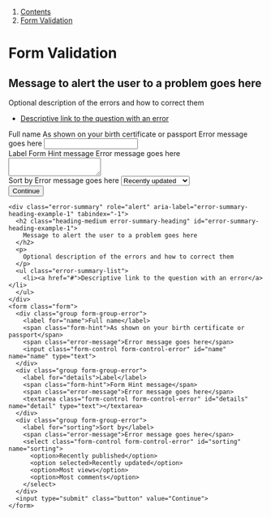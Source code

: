 1.  [Contents](/docs/core/design/overview)
2.  [Form Validation](#)

# Form Validation

<div class="error-summary" role="alert" aria-label="error-summary-heading-example-1" tabindex="-1">
  <h2 class="heading-medium error-summary-heading" id="error-summary-heading-example-1">
    Message to alert the user to a problem goes here
  </h2>
  <p>
    Optional description of the errors and how to correct them
  </p>
  <ul class="error-summary-list">
    <li><a href="#">Descriptive link to the question with an error</a></li>
  </ul>
</div>
<form class="form">
  <div class="group form-group-error">
    <label for="name">Full name</label>
    <span class="form-hint">As shown on your birth certificate or passport</span>
    <span class="error-message">Error message goes here</span>
    <input class="form-control form-control-error" id="name" name="name" type="text">
  </div>
  <div class="group form-group-error">
    <label for="details">Label</label>
    <span class="form-hint">Form Hint message</span>
    <span class="error-message">Error message goes here</span>
    <textarea class="form-control form-control-error" id="details" name="detail" type="text"></textarea>
  </div>
  <div class="group form-group-error">
    <label for="sorting">Sort by</label>
    <span class="error-message">Error message goes here</span>
    <select class="form-control form-control-error" id="sorting" name="sorting">
      <option>Recently published</option>
      <option selected>Recently updated</option>
      <option>Most views</option>
      <option>Most comments</option>
    </select>
  </div>
  <input type="submit" class="button" value="Continue">
</form>

    <div class="error-summary" role="alert" aria-label="error-summary-heading-example-1" tabindex="-1">
      <h2 class="heading-medium error-summary-heading" id="error-summary-heading-example-1">
        Message to alert the user to a problem goes here
      </h2>
      <p>
        Optional description of the errors and how to correct them
      </p>
      <ul class="error-summary-list">
        <li><a href="#">Descriptive link to the question with an error</a></li>
      </ul>
    </div>
    <form class="form">
      <div class="group form-group-error">
        <label for="name">Full name</label>
        <span class="form-hint">As shown on your birth certificate or passport</span>
        <span class="error-message">Error message goes here</span>
        <input class="form-control form-control-error" id="name" name="name" type="text">
      </div>
      <div class="group form-group-error">
        <label for="details">Label</label>
        <span class="form-hint">Form Hint message</span>
        <span class="error-message">Error message goes here</span>
        <textarea class="form-control form-control-error" id="details" name="detail" type="text"></textarea>
      </div>
      <div class="group form-group-error">
        <label for="sorting">Sort by</label>
        <span class="error-message">Error message goes here</span>
        <select class="form-control form-control-error" id="sorting" name="sorting">
          <option>Recently published</option>
          <option selected>Recently updated</option>
          <option>Most views</option>
          <option>Most comments</option>
        </select>
      </div>
      <input type="submit" class="button" value="Continue">
    </form>